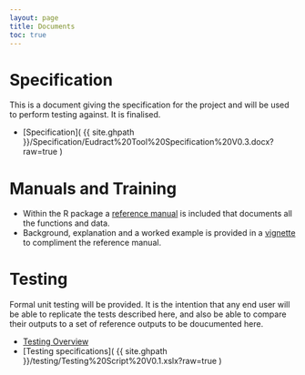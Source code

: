 ```yaml
---
layout: page
title: Documents
toc: true
---
```



# Specification

This is a document giving the specification for the project and will be used to perform testing against. It is finalised.

 * [Specification]( {{ site.ghpath }}/Specification/Eudract%20Tool%20Specification%20V0.3.docx?raw=true )

# Manuals and Training

* Within the R package a [reference manual](https://cran.r-project.org/web/packages/eudract/eudract.pdf) is included that documents all the functions and data.
* Background, explanation and a worked example is provided in a [vignette](https://cran.r-project.org/web/packages/eudract/vignettes/eudract.html) to compliment the reference manual.

# Testing

 Formal unit testing will be provided. It is the intention that any end user will be able to replicate the tests described here, and also be able to compare their outputs to a set of reference outputs to be doucumented here.

 * [Testing Overview](testing.html)
 * [Testing specifications]( {{ site.ghpath }}/testing/Testing%20Script%20V0.1.xslx?raw=true )
